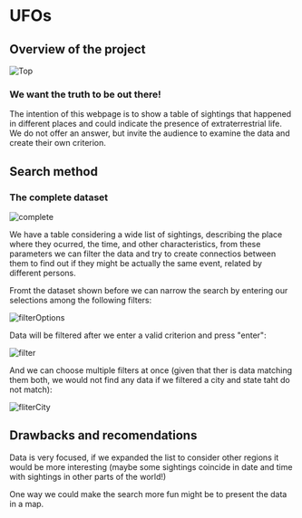# UFOs

## Overview of the project

![Top](https://user-images.githubusercontent.com/89816213/144723142-87ecd08e-847a-4e19-9c8d-ec69c3d85742.PNG)

### We want the truth to be out there! 

The intention of this webpage is to show a table of sightings that happened in different places and could indicate the presence of extraterrestrial life. We do not offer an answer, but invite the audience to examine the data and create their own criterion.

## Search method

### The complete dataset

![complete](https://user-images.githubusercontent.com/89816213/144723199-cd73b078-9cba-4a13-864a-50f2ed4eaecc.PNG)

We have a table considering a wide list of sightings, describing the place where they ocurred, the time, and other characteristics, from these parameters we can filter the data and try to create connectios between them to find out if they might be actually the same event, related by different persons.

Fromt the dataset shown before we can narrow the search by entering our selections among the following filters:

![filterOptions](https://user-images.githubusercontent.com/89816213/144723243-f0ff9a31-06c7-466d-8936-a94484634b2b.PNG)

Data will be filtered after we enter a valid criterion and press "enter":

![filter](https://user-images.githubusercontent.com/89816213/144723317-313c398a-cb9f-4bd5-a75d-73c978ef27a2.PNG)

And we can choose multiple filters at once (given that ther is data matching them both, we would not find any data if we filtered a city and state taht do not match):

![fliterCity](https://user-images.githubusercontent.com/89816213/144723344-57fc65f5-6e1b-4b2d-a5c0-bdefc236d9ad.PNG)

## Drawbacks and recomendations

Data is very focused, if we expanded the list to consider other regions it would be more interesting (maybe some sightings coincide in date and time with sightings in other parts of the world!)

One way we could make the search more fun might be to present the data in a map.


